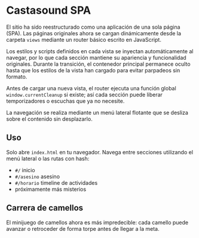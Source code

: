 # Castasound SPA

El sitio ha sido reestructurado como una aplicación de una sola página (SPA). Las páginas originales ahora se cargan dinámicamente desde la carpeta `views` mediante un router básico escrito en JavaScript.

Los estilos y scripts definidos en cada vista se inyectan automáticamente al navegar, por lo que cada sección mantiene su apariencia y funcionalidad originales.
Durante la transición, el contenedor principal permanece oculto hasta que los estilos de la vista han cargado para evitar parpadeos sin formato.

Antes de cargar una nueva vista, el router ejecuta una función global `window.currentCleanup` si existe; así cada sección puede liberar temporizadores o escuchas que ya no necesite.

La navegación se realiza mediante un menú lateral flotante que se desliza sobre el contenido sin desplazarlo.

## Uso
Solo abre `index.html` en tu navegador. Navega entre secciones utilizando el menú lateral o las rutas con hash:
- `#/` inicio
- `#/asesino` asesino
- `#/horario` timeline de actividades
- próximamente más misterios

## Carrera de camellos
El minijuego de camellos ahora es más impredecible: cada camello puede avanzar o retroceder de forma torpe antes de llegar a la meta.
